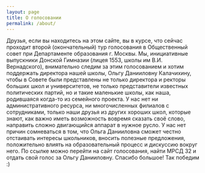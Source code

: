 ```yaml
---
layout: page
title: О голосовании
permalink: /about/
---
```

Друзья, если вы находитесь на этом сайте, вы в курсе, что сейчас проходит второй (окончательный) тур голосования в Общественный совет при Департаменте образования г. Москвы. Мы, инициативные выпускники Донской Гимназии (лицея 1553, школы им В.И. Вернадского), внимательно следим за этим голосованием и хотим поддержать директора нашей школы, Ольгу Данииловну Калачихину, чтобы в Совете были представлены не только директора и ректоры больших школ и университетов, не только представители известных политических партий, но и такие маленькие школы, как наша, родившаяся когда-то из семейного проекта. У нас нет ни административного ресурса, ни многочисленных филиалов с сотрудниками, только наши друзья из других хороших школ, которые знают, как важно иметь возможность вовремя сказать своё слово, направить сложно двигающийся аппарат в нужное русло. У нас нет причин сомневаться в том, что Ольга Данииловна сможет честно отстаивать интересы школьников, вносить полезные предложения, положительно влиять на образовательный процесс и дискуссию вокруг него. По ссылке можно перейти на сайт голосования, найти МРСД 32 и отдать свой голос за Ольгу Данииловну. Спасибо большое! Так победим :)
